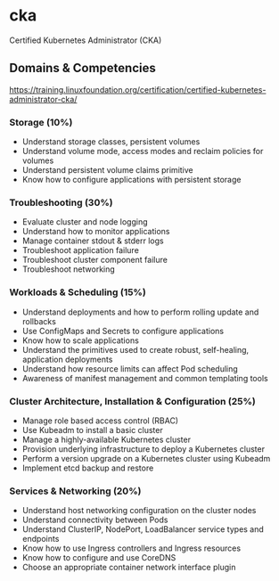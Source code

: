 # cka
Certified Kubernetes Administrator (CKA)


## Domains & Competencies
https://training.linuxfoundation.org/certification/certified-kubernetes-administrator-cka/


### Storage (10%)
- Understand storage classes, persistent volumes
- Understand volume mode, access modes and reclaim policies for volumes
- Understand persistent volume claims primitive
- Know how to configure applications with persistent storage


### Troubleshooting (30%)
- Evaluate cluster and node logging
- Understand how to monitor applications
- Manage container stdout & stderr logs
- Troubleshoot application failure
- Troubleshoot cluster component failure
- Troubleshoot networking


### Workloads & Scheduling (15%)
- Understand deployments and how to perform rolling update and rollbacks
- Use ConfigMaps and Secrets to configure applications
- Know how to scale applications
- Understand the primitives used to create robust, self-healing, application deployments
- Understand how resource limits can affect Pod scheduling
- Awareness of manifest management and common templating tools


### Cluster Architecture, Installation & Configuration (25%)
- Manage role based access control (RBAC)
- Use Kubeadm to install a basic cluster
- Manage a highly-available Kubernetes cluster
- Provision underlying infrastructure to deploy a Kubernetes cluster
- Perform a version upgrade on a Kubernetes cluster using Kubeadm
- Implement etcd backup and restore


### Services & Networking (20%)
- Understand host networking configuration on the cluster nodes
- Understand connectivity between Pods
- Understand ClusterIP, NodePort, LoadBalancer service types and endpoints
- Know how to use Ingress controllers and Ingress resources
- Know how to configure and use CoreDNS
- Choose an appropriate container network interface plugin

